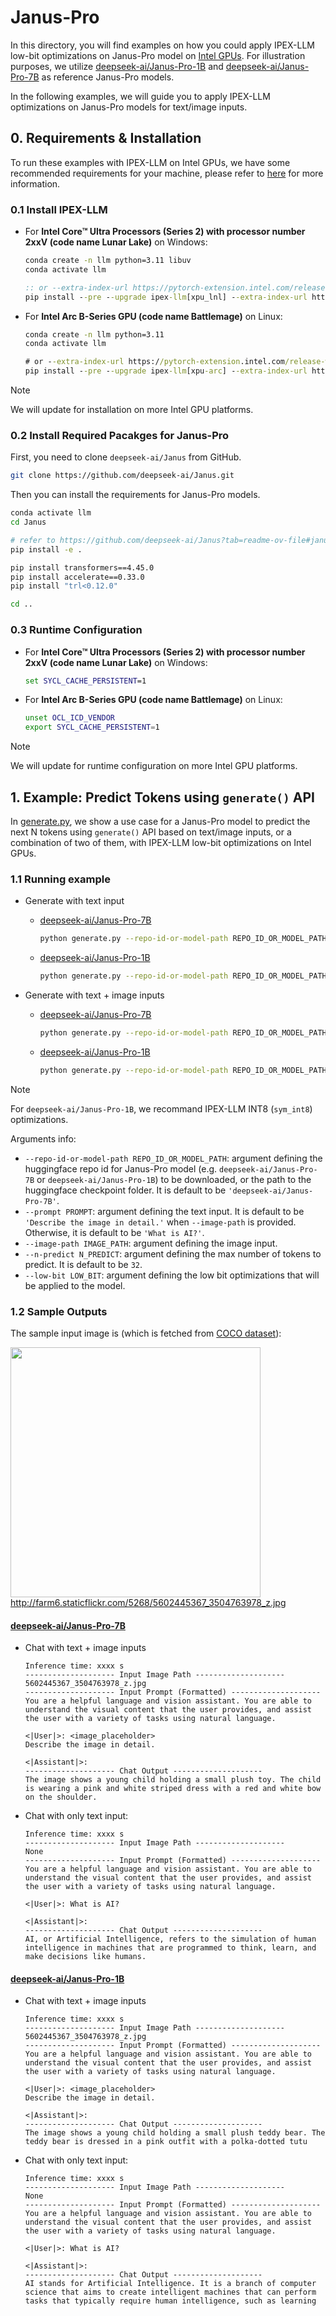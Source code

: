 # Janus-Pro
In this directory, you will find examples on how you could apply IPEX-LLM low-bit optimizations on Janus-Pro model on [Intel GPUs](../../../README.md). For illustration purposes, we utilize [deepseek-ai/Janus-Pro-1B](https://huggingface.co/deepseek-ai/Janus-Pro-1B) and [deepseek-ai/Janus-Pro-7B](https://huggingface.co/deepseek-ai/Janus-Pro-7B) as reference Janus-Pro models.

In the following examples, we will guide you to apply IPEX-LLM optimizations on Janus-Pro models for text/image inputs.

## 0. Requirements & Installation

To run these examples with IPEX-LLM on Intel GPUs, we have some recommended requirements for your machine, please refer to [here](../../../README.md#requirements) for more information.

### 0.1 Install IPEX-LLM

- For **Intel Core™ Ultra Processors (Series 2) with processor number 2xxV (code name Lunar Lake)** on Windows:
  ```cmd
  conda create -n llm python=3.11 libuv
  conda activate llm

  :: or --extra-index-url https://pytorch-extension.intel.com/release-whl/stable/lnl/cn/
  pip install --pre --upgrade ipex-llm[xpu_lnl] --extra-index-url https://pytorch-extension.intel.com/release-whl/stable/lnl/us/
  ``` 
- For **Intel Arc B-Series GPU (code name Battlemage)** on Linux:
  ```cmd
  conda create -n llm python=3.11
  conda activate llm

  # or --extra-index-url https://pytorch-extension.intel.com/release-whl/stable/xpu/cn/
  pip install --pre --upgrade ipex-llm[xpu-arc] --extra-index-url https://pytorch-extension.intel.com/release-whl/stable/xpu/us/
  ``` 

> [!NOTE]
> We will update for installation on more Intel GPU platforms.

###  0.2 Install Required Pacakges for Janus-Pro

First, you need to clone `deepseek-ai/Janus` from GitHub.

```bash
git clone https://github.com/deepseek-ai/Janus.git
```

Then you can install the requirements for Janus-Pro models.

```bash
conda activate llm
cd Janus

# refer to https://github.com/deepseek-ai/Janus?tab=readme-ov-file#janus-pro
pip install -e .

pip install transformers==4.45.0
pip install accelerate==0.33.0
pip install "trl<0.12.0"

cd ..
```

### 0.3 Runtime Configuration

- For **Intel Core™ Ultra Processors (Series 2) with processor number 2xxV (code name Lunar Lake)** on Windows:
  ```cmd
  set SYCL_CACHE_PERSISTENT=1
  ``` 
- For **Intel Arc B-Series GPU (code name Battlemage)** on Linux:
  ```bash
  unset OCL_ICD_VENDOR
  export SYCL_CACHE_PERSISTENT=1
  ``` 

> [!NOTE]
> We will update for runtime configuration on more Intel GPU platforms.

## 1. Example: Predict Tokens using `generate()` API
In [generate.py](./generate.py), we show a use case for a Janus-Pro model to predict the next N tokens using `generate()` API based on text/image inputs, or a combination of two of them, with IPEX-LLM low-bit optimizations on Intel GPUs.

### 1.1 Running example

- Generate with text input
  - [deepseek-ai/Janus-Pro-7B](https://huggingface.co/deepseek-ai/Janus-Pro-7B)
    ```bash
    python generate.py --repo-id-or-model-path REPO_ID_OR_MODEL_PATH --prompt PROMPT --n-predict N_PREDICT
    ```
  - [deepseek-ai/Janus-Pro-1B](https://huggingface.co/deepseek-ai/Janus-Pro-7B)
    ```bash
    python generate.py --repo-id-or-model-path REPO_ID_OR_MODEL_PATH --low-bit "sym_int8" --prompt PROMPT --n-predict N_PREDICT
    ```

- Generate with text + image inputs
  - [deepseek-ai/Janus-Pro-7B](https://huggingface.co/deepseek-ai/Janus-Pro-7B)
    ```bash
    python generate.py --repo-id-or-model-path REPO_ID_OR_MODEL_PATH --prompt PROMPT --image-path IMAGE_PATH --n-predict N_PREDICT
    ```
  - [deepseek-ai/Janus-Pro-1B](https://huggingface.co/deepseek-ai/Janus-Pro-7B)
    ```bash
    python generate.py --repo-id-or-model-path REPO_ID_OR_MODEL_PATH --low-bit "sym_int8" --prompt PROMPT --image-path IMAGE_PATH --n-predict N_PREDICT
    ```

> [!NOTE]
> For `deepseek-ai/Janus-Pro-1B`, we recommand IPEX-LLM INT8 (`sym_int8`) optimizations.

Arguments info:
- `--repo-id-or-model-path REPO_ID_OR_MODEL_PATH`: argument defining the huggingface repo id for Janus-Pro model (e.g. `deepseek-ai/Janus-Pro-7B` or `deepseek-ai/Janus-Pro-1B`) to be downloaded, or the path to the huggingface checkpoint folder. It is default to be `'deepseek-ai/Janus-Pro-7B'`.
- `--prompt PROMPT`: argument defining the text input. It is default to be `'Describe the image in detail.'` when `--image-path` is provided. Otherwise, it is default to be `'What is AI?'`.
- `--image-path IMAGE_PATH`: argument defining the image input.
- `--n-predict N_PREDICT`: argument defining the max number of tokens to predict. It is default to be `32`.
- `--low-bit LOW_BIT`: argument defining the low bit optimizations that will be applied to the model.

### 1.2 Sample Outputs
The sample input image is (which is fetched from [COCO dataset](https://cocodataset.org/#explore?id=264959)):

<a href="http://farm6.staticflickr.com/5268/5602445367_3504763978_z.jpg"><img width=400px src="http://farm6.staticflickr.com/5268/5602445367_3504763978_z.jpg" ></a><br>
http://farm6.staticflickr.com/5268/5602445367_3504763978_z.jpg


#### [deepseek-ai/Janus-Pro-7B](https://huggingface.co/deepseek-ai/Janus-Pro-7B)


- Chat with text + image inputs
  ```log
  Inference time: xxxx s
  -------------------- Input Image Path --------------------
  5602445367_3504763978_z.jpg
  -------------------- Input Prompt (Formatted) --------------------
  You are a helpful language and vision assistant. You are able to understand the visual content that the user provides, and assist the user with a variety of tasks using natural language.

  <|User|>: <image_placeholder>
  Describe the image in detail.

  <|Assistant|>:
  -------------------- Chat Output --------------------
  The image shows a young child holding a small plush toy. The child is wearing a pink and white striped dress with a red and white bow on the shoulder.
  ```

- Chat with only text input:
  ```log
  Inference time: xxxx s
  -------------------- Input Image Path --------------------
  None
  -------------------- Input Prompt (Formatted) --------------------
  You are a helpful language and vision assistant. You are able to understand the visual content that the user provides, and assist the user with a variety of tasks using natural language.

  <|User|>: What is AI?

  <|Assistant|>:
  -------------------- Chat Output --------------------
  AI, or Artificial Intelligence, refers to the simulation of human intelligence in machines that are programmed to think, learn, and make decisions like humans.
  ```

#### [deepseek-ai/Janus-Pro-1B](https://huggingface.co/deepseek-ai/Janus-Pro-1B)


- Chat with text + image inputs
  ```log
  Inference time: xxxx s
  -------------------- Input Image Path --------------------
  5602445367_3504763978_z.jpg
  -------------------- Input Prompt (Formatted) --------------------
  You are a helpful language and vision assistant. You are able to understand the visual content that the user provides, and assist the user with a variety of tasks using natural language.

  <|User|>: <image_placeholder>
  Describe the image in detail.

  <|Assistant|>:
  -------------------- Chat Output --------------------
  The image shows a young child holding a small plush teddy bear. The teddy bear is dressed in a pink outfit with a polka-dotted tutu

  ```

- Chat with only text input:
  ```log
  Inference time: xxxx s
  -------------------- Input Image Path --------------------
  None
  -------------------- Input Prompt (Formatted) --------------------
  You are a helpful language and vision assistant. You are able to understand the visual content that the user provides, and assist the user with a variety of tasks using natural language.

  <|User|>: What is AI?

  <|Assistant|>:
  -------------------- Chat Output --------------------
  AI stands for Artificial Intelligence. It is a branch of computer science that aims to create intelligent machines that can perform tasks that typically require human intelligence, such as learning
  ```
